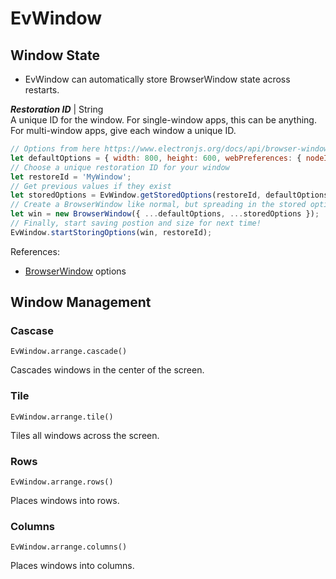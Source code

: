 # EvWindow

## Window State

* EvWindow can automatically store BrowserWindow state across restarts.

_**Restoration ID**_  | String
<br>
A unique ID for the window. For single-window apps, this can be anything. For multi-window apps, give each window a unique ID.


```js
// Options from here https://www.electronjs.org/docs/api/browser-window#class-browserwindow
let defaultOptions = { width: 800, height: 600, webPreferences: { nodeIntegration: true } };
// Choose a unique restoration ID for your window
let restoreId = 'MyWindow';
// Get previous values if they exist
let storedOptions = EvWindow.getStoredOptions(restoreId, defaultOptions);
// Create a BrowserWindow like normal, but spreading in the stored options
let win = new BrowserWindow({ ...defaultOptions, ...storedOptions });
// Finally, start saving postion and size for next time!
EvWindow.startStoringOptions(win, restoreId);
```

References:
- [BrowserWindow](https://www.electronjs.org/docs/api/browser-window) options


## Window Management

### Cascase

`EvWindow.arrange.cascade()`

Cascades windows in the center of the screen.

### Tile

`EvWindow.arrange.tile()`

Tiles all windows across the screen.

### Rows

`EvWindow.arrange.rows()`

Places windows into rows.

### Columns

`EvWindow.arrange.columns()`

Places windows into columns.
